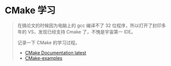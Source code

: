 # CMake 学习

> 在搞论文的时候因为电脑上的 gcc 编译不了 32 位程序，所以打开了封印多年的 VS，发现已经支持 Cmake 了，不愧是宇宙第一 IDE。
> 
> 记录一下 CMake 的学习过程。
> 
> - [CMake Documentation latest](https://cmake.org/cmake/help/latest/index.html)
> - [CMake-examples](https://github.com/ttropy50/cmake-examples)
